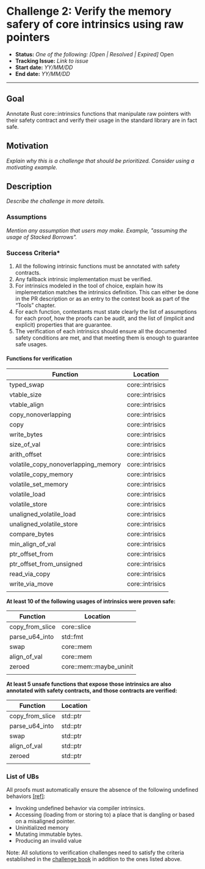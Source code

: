 # Challenge 2: Verify the memory safery of core intrinsics using raw pointers

- **Status:** *One of the following: [Open | Resolved | Expired]* Open
- **Tracking Issue:** *Link to issue*
- **Start date:** *YY/MM/DD*
- **End date:** *YY/MM/DD*

-------------------


## Goal

Annotate Rust core::intrinsics functions that manipulate raw pointers with their safety contract and verify their usage in the standard library are in fact safe.

## Motivation

*Explain why this is a challenge that should be prioritized. Consider using a motivating example.*

## Description

*Describe the challenge in more details.*

### Assumptions

*Mention any assumption that users may make. Example, "assuming the usage of Stacked Borrows".*

### Success Criteria*

1. All the following intrinsic functions must be annotated with safety contracts.
2. Any fallback intrinsic implementation must be verified.
3. For intrinsics modeled in the tool of choice, explain how its implementation matches the intrinsics definition. This can either be done in the PR description or as an entry to the contest book as part of the “Tools” chapter.
4. For each function, contestants must state clearly the list of assumptions for each proof, how the proofs can be audit, and the list of (implicit and explicit) properties that are guarantee.
5. The verification of each intrinsics should ensure all the documented safety conditions are met, and that meeting them is enough to guarantee safe usages.


#### Functions for verification

|Function	|Location	|
|---	|---	|
|typed_swap | core::intrisics |
vtable_size| core::intrisics |
vtable_align| core::intrisics |
copy_nonoverlapping| core::intrisics |
copy| core::intrisics |
write_bytes| core::intrisics |
size_of_val| core::intrisics |
arith_offset| core::intrisics |
volatile_copy_nonoverlapping_memory| core::intrisics |
volatile_copy_memory| core::intrisics |
volatile_set_memory| core::intrisics |
volatile_load| core::intrisics |
volatile_store| core::intrisics |
unaligned_volatile_load| core::intrisics |
unaligned_volatile_store| core::intrisics |
compare_bytes| core::intrisics |
min_align_of_val| core::intrisics |
ptr_offset_from| core::intrisics |
ptr_offset_from_unsigned| core::intrisics |
read_via_copy| core::intrisics |
write_via_move| core::intrisics |
|	|	|



**At least 10 of the following usages of intrinsics were proven safe:**

|Function	|Location	|
|---	|---	|
|copy_from_slice	| core::slice |
parse_u64_into	| std::fmt |
swap | core::mem |
align_of_val | core::mem |
zeroed | core::mem::maybe_uninit |
|	|	|



**At least 5 unsafe functions that expose those intrinsics are also annotated with safety contracts, and those contracts are verified:**

|Function	|Location	|
|---	|---	|
|copy_from_slice	| std::ptr |
parse_u64_into	| std::ptr |
swap | std::ptr |
align_of_val | std::ptr |
zeroed | std::ptr |
|	|	|




### List of UBs

All proofs must automatically ensure the absence of the following undefined behaviors [[ref]](https://github.com/rust-lang/reference/blob/142b2ed77d33f37a9973772bd95e6144ed9dce43/src/behavior-considered-undefined.md):

* Invoking undefined behavior via compiler intrinsics.
* Accessing (loading from or storing to) a place that is dangling or based on a misaligned pointer.
* Uninitialized memory
* Mutating immutable bytes.
* Producing an invalid value


Note: All solutions to verification challenges need to satisfy the criteria established in the [challenge book](general-rules.md)
in addition to the ones listed above.

[^challenge_id]: The number of the challenge sorted by publication date.
